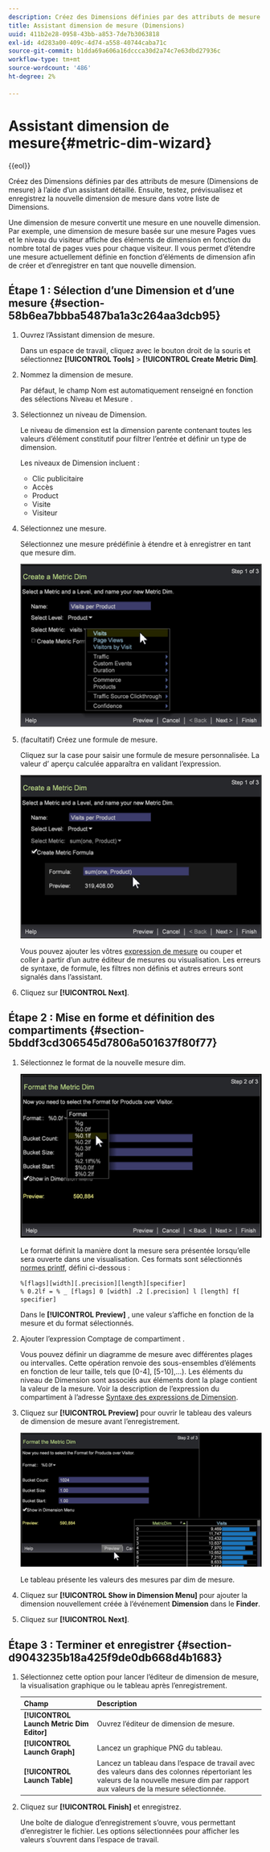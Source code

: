 ```yaml
---
description: Créez des Dimensions définies par des attributs de mesure (Dimensions de mesure) à l’aide d’un assistant détaillé. Ensuite, testez, prévisualisez et enregistrez la nouvelle dimension de mesure dans votre liste de Dimensions.
title: Assistant dimension de mesure (Dimensions)
uuid: 411b2e28-0958-43bb-a853-7de7b3063818
exl-id: 4d283a00-409c-4d74-a558-40744caba71c
source-git-commit: b1dda69a606a16dccca30d2a74c7e63dbd27936c
workflow-type: tm+mt
source-wordcount: '486'
ht-degree: 2%

---
```


# Assistant dimension de mesure{#metric-dim-wizard}

{{eol}}

Créez des Dimensions définies par des attributs de mesure (Dimensions de mesure) à l’aide d’un assistant détaillé. Ensuite, testez, prévisualisez et enregistrez la nouvelle dimension de mesure dans votre liste de Dimensions.

Une dimension de mesure convertit une mesure en une nouvelle dimension. Par exemple, une dimension de mesure basée sur une mesure Pages vues et le niveau du visiteur affiche des éléments de dimension en fonction du nombre total de pages vues pour chaque visiteur. Il vous permet d’étendre une mesure actuellement définie en fonction d’éléments de dimension afin de créer et d’enregistrer en tant que nouvelle dimension.

## Étape 1 : Sélection d’une Dimension et d’une mesure {#section-58b6ea7bbba5487ba1a3c264aa3dcb95}

1. Ouvrez l’Assistant dimension de mesure.

   Dans un espace de travail, cliquez avec le bouton droit de la souris et sélectionnez **[!UICONTROL Tools]** > **[!UICONTROL Create Metric Dim]**.

1. Nommez la dimension de mesure.

   Par défaut, le champ Nom est automatiquement renseigné en fonction des sélections Niveau et Mesure .

1. Sélectionnez un niveau de Dimension.

   Le niveau de dimension est la dimension parente contenant toutes les valeurs d’élément constitutif pour filtrer l’entrée et définir un type de dimension.

   Les niveaux de Dimension incluent :

   * Clic publicitaire
   * Accès
   * Product
   * Visite
   * Visiteur

1. Sélectionnez une mesure.

   Sélectionnez une mesure prédéfinie à étendre et à enregistrer en tant que mesure dim.

   ![](assets/6_4_workstation_metricdim_metric.png)

1. (facultatif) Créez une formule de mesure.

   Cliquez sur la case pour saisir une formule de mesure personnalisée. La valeur d’ aperçu calculée apparaîtra en validant l’expression.

   ![](assets/6_4_workstation_metricdim_create_metric.png)

   Vous pouvez ajouter les vôtres [expression de mesure](https://experienceleague.adobe.com/docs/data-workbench/using/client/qry-lang-syntx/c-syntx-mtrc-exp.html) ou couper et coller à partir d’un autre éditeur de mesures ou visualisation. Les erreurs de syntaxe, de formule, les filtres non définis et autres erreurs sont signalés dans l’assistant.

1. Cliquez sur **[!UICONTROL Next]**.

## Étape 2 : Mise en forme et définition des compartiments {#section-5bddf3cd306545d7806a501637f80f77}

1. Sélectionnez le format de la nouvelle mesure dim.

   ![](assets/6_4_workstation_metricdim_format_metric.png)

   Le format définit la manière dont la mesure sera présentée lorsqu’elle sera ouverte dans une visualisation. Ces formats sont sélectionnés [normes printf](https://www.cplusplus.com/reference/cstdio/printf/), défini ci-dessous :

   ```
   %[flags][width][.precision][length][specifier]
   % 0.2lf = % _ [flags] 0 [width] .2 [.precision] l [length] f[ specifier]
   ```

   Dans le **[!UICONTROL Preview]** , une valeur s’affiche en fonction de la mesure et du format sélectionnés.

1. Ajouter l’expression Comptage de compartiment .

   Vous pouvez définir un diagramme de mesure avec différentes plages ou intervalles. Cette opération renvoie des sous-ensembles d’éléments en fonction de leur taille, tels que [0-4], [5-10],...). Les éléments du niveau de Dimension sont associés aux éléments dont la plage contient la valeur de la mesure. Voir la description de l’expression du compartiment à l’adresse [Syntaxe des expressions de Dimension](https://experienceleague.adobe.com/docs/data-workbench/using/client/qry-lang-syntx/c-syntx-dim-exp.html).

1. Cliquez sur **[!UICONTROL Preview]** pour ouvrir le tableau des valeurs de dimension de mesure avant l’enregistrement.

   ![](assets/6_4_workstation_metricdim_preview.png)

   Le tableau présente les valeurs des mesures par dim de mesure.

1. Cliquez sur **[!UICONTROL Show in Dimension Menu]** pour ajouter la dimension nouvellement créée à l’événement **Dimension** dans le **Finder**.

1. Cliquez sur **[!UICONTROL Next]**.

## Étape 3 : Terminer et enregistrer {#section-d9043235b18a425f9de0db668d4b1683}

1. Sélectionnez cette option pour lancer l’éditeur de dimension de mesure, la visualisation graphique ou le tableau après l’enregistrement.

   | Champ | Description |
   |---|---|
   | **[!UICONTROL Launch Metric Dim Editor]** | Ouvrez l’éditeur de dimension de mesure. |
   | **[!UICONTROL Launch Graph]** | Lancez un graphique PNG du tableau. |
   | **[!UICONTROL Launch Table]** | Lancez un tableau dans l’espace de travail avec des valeurs dans des colonnes répertoriant les valeurs de la nouvelle mesure dim par rapport aux valeurs de la mesure sélectionnée. |

1. Cliquez sur **[!UICONTROL Finish]** et enregistrez.

   Une boîte de dialogue d’enregistrement s’ouvre, vous permettant d’enregistrer le fichier. Les options sélectionnées pour afficher les valeurs s’ouvrent dans l’espace de travail.

